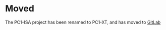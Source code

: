 # Moved

The PC1-ISA project has been renamed to PC1-XT, and has moved to [GitLab](https://gitlab.com/autumnhippo/pc1-xt)


